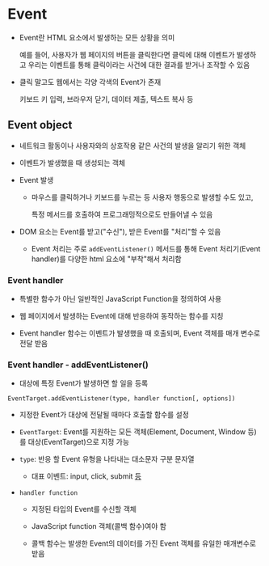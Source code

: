# Event

- Event란 HTML 요소에서 발생하는 모든 상황을 의미

  예를 들어, 사용자가 웹 페이지의 버튼을 클릭한다면 클릭에 대해 이벤트가 발생하고 우리는 이벤트를 통해 클릭이라는 사건에 대한 결과를 받거나 조작할 수 있음

- 클릭 말고도 웹에서는 각양 각색의 Event가 존재

  키보드 키 입력, 브라우저 닫기, 데이터 제출, 텍스트 복사 등

## Event object

- 네트워크 활동이나 사용자와의 상호작용 같은 사건의 발생을 알리기 위한 객체

- 이벤트가 발생했을 때 생성되는 객체

- Event 발생

  - 마우스를 클릭하거나 키보드를 누르는 등 사용자 행동으로 발생할 수도 있고,

    특정 메서드를 호출하여 프로그래밍적으로도 만들어낼 수 있음

- DOM 요소는 Event를 받고("수신"), 받은 Event를 "처리"할 수 있음

   - Event 처리는 주로 `addEventListener()` 메서드를 통해 Event 처리기(Event handler)를 다양한 html 요소에 "부착"해서 처리함

### Event handler

- 특별한 함수가 아닌 일반적인 JavaScript Function을 정의하여 사용

- 웹 페이지에서 발생하는 Event에 대해 반응하여 동작하는 함수를 지칭

- Event handler 함수는 이벤트가 발생했을 때 호출되며, Event 객체를 매개 변수로 전달 받음

### Event handler - addEventListener()

- 대상에 특정 Event가 발생하면 할 일을 등록

`EventTarget.addEventListener(type, handler function[, options])`

- 지정한 Event가 대상에 전달될 때마다 호출할 함수를 설정

- `EventTarget`:  Event를 지원하는 모든 객체(Element, Document, Window 등)를 대상(EventTarget)으로 지정 가능

- `type`: 반응 할 Event 유형을 나타내는 대소문자 구분 문자열

  - 대표 이벤트: input, click, submit [등](https://developer.mozilla.org/en-US/docs/Web/Events)

- `handler function`

  - 지정된 타입의 Event를 수신할 객체

  - JavaScript function 객체(콜백 함수)여야 함

  - 콜백 함수는 발생한 Event의 데이터를 가진 Event 객체를 유일한 매개변수로 받음